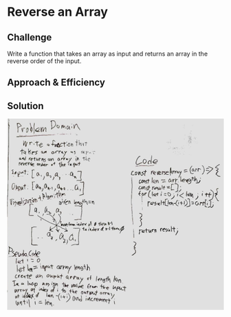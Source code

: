 # Reverse an Array

## Challenge

Write a function that takes an array as input and returns an array in the reverse order of the input.

## Approach & Efficiency

## Solution

![Whiteboard](../../assets/whiteboard.jpg "Whiteboard")
